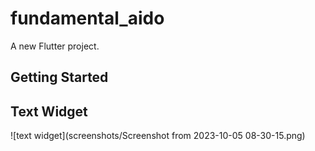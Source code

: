 # fundamental_aido

A new Flutter project.

## Getting Started

## Text Widget
![text widget](screenshots/Screenshot from 2023-10-05 08-30-15.png)